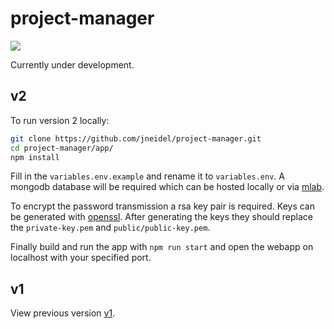# project-manager

![](https://circleci.com/gh/jneidel/project-manager/tree/master.svg?style=shield&circle-token=98937429df5bf860a055272d7ded46b7c583503e)

Currently under development.

## v2

To run version 2 locally:

```bash
git clone https://github.com/jneidel/project-manager.git
cd project-manager/app/
npm install
```

Fill in the `variables.env.example` and rename it to `variables.env`.
A mongodb database will be required which can be hosted locally or via [mlab](https://mlab.com/).

To encrypt the password transmission a rsa key pair is required. Keys can be generated with [openssl](https://www.openssl.org/). After generating the keys they should replace the `private-key.pem` and `public/public-key.pem`.

Finally build and run the app with `npm run start` and open the webapp on localhost with your specified port.

## v1

View previous version [v1](https://github.com/jneidel/project-manager/releases/tag/v1.0).
